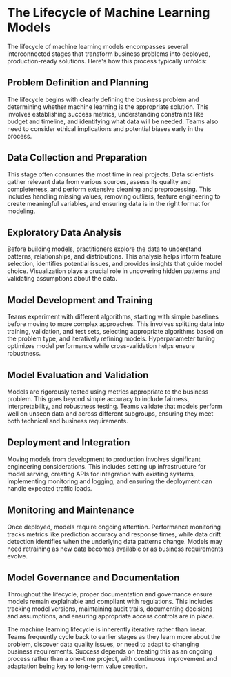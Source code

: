 # The Lifecycle of Machine Learning Models

The lifecycle of machine learning models encompasses several interconnected 
stages that transform business problems into deployed, production-ready 
solutions. Here's how this process typically unfolds:

## Problem Definition and Planning

The lifecycle begins with clearly defining the business problem and 
determining whether machine learning is the appropriate solution. This 
involves establishing success metrics, understanding constraints like budget 
and timeline, and identifying what data will be needed. Teams also need to 
consider ethical implications and potential biases early in the process.

## Data Collection and Preparation

This stage often consumes the most time in real projects. Data scientists 
gather relevant data from various sources, assess its quality and 
completeness, and perform extensive cleaning and preprocessing. This includes 
handling missing values, removing outliers, feature engineering to create 
meaningful variables, and ensuring data is in the right format for modeling.

## Exploratory Data Analysis

Before building models, practitioners explore the data to understand 
patterns, relationships, and distributions. This analysis helps inform 
feature selection, identifies potential issues, and provides insights that 
guide model choice. Visualization plays a crucial role in uncovering hidden 
patterns and validating assumptions about the data.

## Model Development and Training

Teams experiment with different algorithms, starting with simple baselines 
before moving to more complex approaches. This involves splitting data into 
training, validation, and test sets, selecting appropriate algorithms based 
on the problem type, and iteratively refining models. Hyperparameter tuning 
optimizes model performance while cross-validation helps ensure robustness.

## Model Evaluation and Validation

Models are rigorously tested using metrics appropriate to the business 
problem. This goes beyond simple accuracy to include fairness, 
interpretability, and robustness testing. Teams validate that models perform 
well on unseen data and across different subgroups, ensuring they meet both 
technical and business requirements.

## Deployment and Integration

Moving models from development to production involves significant engineering 
considerations. This includes setting up infrastructure for model serving, 
creating APIs for integration with existing systems, implementing monitoring 
and logging, and ensuring the deployment can handle expected traffic loads.

## Monitoring and Maintenance

Once deployed, models require ongoing attention. Performance monitoring 
tracks metrics like prediction accuracy and response times, while data drift 
detection identifies when the underlying data patterns change. Models may 
need retraining as new data becomes available or as business requirements 
evolve.

## Model Governance and Documentation

Throughout the lifecycle, proper documentation and governance ensure models 
remain explainable and compliant with regulations. This includes tracking 
model versions, maintaining audit trails, documenting decisions and 
assumptions, and ensuring appropriate access controls are in place.

The machine learning lifecycle is inherently iterative rather than linear. 
Teams frequently cycle back to earlier stages as they learn more about the 
problem, discover data quality issues, or need to adapt to changing business 
requirements. Success depends on treating this as an ongoing process rather 
than a one-time project, with continuous improvement and adaptation being 
key to long-term value creation.
